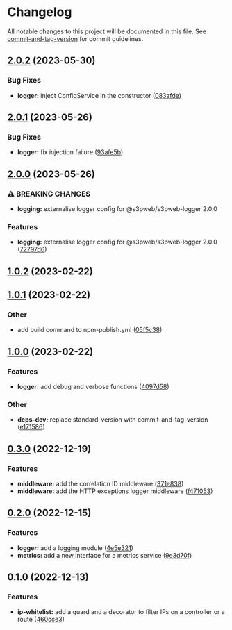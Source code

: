 # Changelog

All notable changes to this project will be documented in this file. See [commit-and-tag-version](https://github.com/absolute-version/commit-and-tag-version) for commit guidelines.

## [2.0.2](https://github.com/s3pweb/nestjs-ip-whitelist/compare/v2.0.1...v2.0.2) (2023-05-30)


### Bug Fixes

* **logger:** inject ConfigService in the constructor ([083afde](https://github.com/s3pweb/nestjs-ip-whitelist/commit/083afde4e0266576dcbc99d8c896c4b7dd53d542))

## [2.0.1](https://github.com/s3pweb/nestjs-ip-whitelist/compare/v2.0.0...v2.0.1) (2023-05-26)


### Bug Fixes

* **logger:** fix injection failure ([93afe5b](https://github.com/s3pweb/nestjs-ip-whitelist/commit/93afe5b2d025147841c80198d1fad1265abeca18))

## [2.0.0](https://github.com/s3pweb/nestjs-ip-whitelist/compare/v1.0.2...v2.0.0) (2023-05-26)


### ⚠ BREAKING CHANGES

* **logging:** externalise logger config for @s3pweb/s3pweb-logger 2.0.0

### Features

* **logging:** externalise logger config for @s3pweb/s3pweb-logger 2.0.0 ([72797d6](https://github.com/s3pweb/nestjs-ip-whitelist/commit/72797d6b271e4de58a985539ef251eb84fd177d5))

## [1.0.2](https://github.com/s3pweb/nestjs-ip-whitelist/compare/v1.0.1...v1.0.2) (2023-02-22)

## [1.0.1](https://github.com/s3pweb/nestjs-ip-whitelist/compare/v1.0.0...v1.0.1) (2023-02-22)


### Other

* add build command to npm-publish.yml ([05f5c38](https://github.com/s3pweb/nestjs-ip-whitelist/commit/05f5c3883db83b639d1e0b94086187bde81cd9b7))

## [1.0.0](https://github.com/s3pweb/nestjs-ip-whitelist/compare/v0.3.0...v1.0.0) (2023-02-22)


### Features

* **logger:** add debug and verbose functions ([4097d58](https://github.com/s3pweb/nestjs-ip-whitelist/commit/4097d58704d5bcfe3b25886b26c179d38b71f7b4))


### Other

* **deps-dev:** replace standard-version with commit-and-tag-version ([e171586](https://github.com/s3pweb/nestjs-ip-whitelist/commit/e171586d60e519e8f4d2089009b61676738362ce))

## [0.3.0](https://github.com/s3pweb/nestjs-ip-whitelist/compare/v0.2.0...v0.3.0) (2022-12-19)


### Features

* **middleware:** add the correlation ID middleware ([371e838](https://github.com/s3pweb/nestjs-ip-whitelist/commit/371e8380fbdc19782ac0f1d44ed6e9c4abf5fb99))
* **middleware:** add the HTTP exceptions logger middleware ([f471053](https://github.com/s3pweb/nestjs-ip-whitelist/commit/f4710536fca0333aa68efbeb5b21079bac42c8ea))

## [0.2.0](https://github.com/s3pweb/nestjs-ip-whitelist/compare/v0.1.0...v0.2.0) (2022-12-15)


### Features

* **logger:** add a logging module ([4e5e321](https://github.com/s3pweb/nestjs-ip-whitelist/commit/4e5e321d30bcaf7ca9da3de5483b2416d6d65714))
* **metrics:** add a new interface for a metrics service ([9e3d70f](https://github.com/s3pweb/nestjs-ip-whitelist/commit/9e3d70f3a6f3fd28bb72e6fb4ee5572913941283))

## 0.1.0 (2022-12-13)


### Features

* **ip-whitelist:** add a guard and a decorator to filter IPs on a controller or a route ([460cce3](https://github.com/s3pweb/nestjs-ip-whitelist/commit/460cce349159f37485e6c14913e61750d6138e38))
